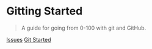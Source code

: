 # Gitting Started

> A guide for going from 0-100 with git and GitHub.

[Issues](https://github.com/cjsturgess/gitting-started/)
[Git Started](#Installing-Git)